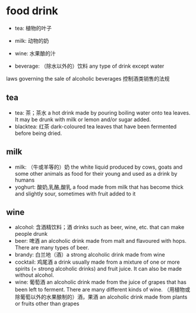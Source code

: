 # food drink

- tea: 植物的叶子
- milk: 动物的奶
- wine: 水果酿的汁

- beverage: （除水以外的）饮料 any type of drink except water

laws governing the sale of alcoholic beverages 控制酒类销售的法规

## tea

- tea: 茶；茶水 a hot drink made by pouring boiling water onto tea leaves. It may be drunk with milk or lemon and/or sugar added.
- blacktea: 红茶 dark-coloured tea leaves that have been fermented before being dried.

## milk

- milk: （牛或羊等的）奶 the white liquid produced by cows, goats and some other animals as food for their young and used as a drink by humans
- yoghurt: 酸奶,乳酪,酸乳 a food made from milk that has become thick and slightly sour, sometimes with fruit added to it

## wine

- alcohol: 含酒精饮料；酒 drinks such as beer, wine, etc. that can make people drunk
- beer: 啤酒 an alcoholic drink made from malt and flavoured with hops. There are many types of beer.
- brandy: 白兰地（酒）a strong alcoholic drink made from wine
- cocktail: 鸡尾酒 a drink usually made from a mixture of one or more spirits (= strong alcoholic drinks) and fruit juice. It can also be made without alcohol.
- wine: 葡萄酒 an alcoholic drink made from the juice of grapes that has been left to ferment. There are many different kinds of wine. （用植物或除葡萄以外的水果酿制的）酒，果酒 an alcoholic drink made from plants or fruits other than grapes

